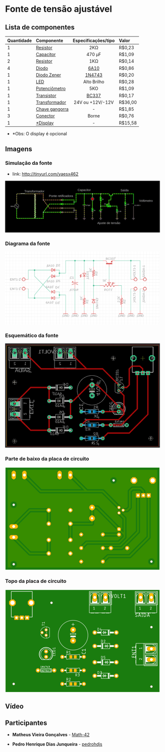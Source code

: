   
# Fonte de tensão ajustável



  
##  Lista de componentes

|Quantidade| Componente        | Especificações/tipo | Valor |
| :---     | :---              |     :---:           | :---  |
|    1     | [Resistor](https://www.baudaeletronica.com.br/resistor-2k0-5-2w.html) 		   | 2KΩ                |   R$0,23    |
|    1     | [Capacitor](https://www.baudaeletronica.com.br/capacitor-eletrolitico-470uf-35v.html)		   | 470 µF              |  R$1,09     |
|    2     | [Resistor](https://www.baudaeletronica.com.br/resistor-1k8-1-2w.html)		   | 1KΩ                  |     R$0,14  |  
|    4     | [Diodo](https://www.baudaeletronica.com.br/diodo-6a10.html)			   | [6A10](https://storage.googleapis.com/baudaeletronicadatasheet/6A10.pdf)			 |     R$0,86   |
|    1     | [Diodo Zener](https://www.baudaeletronica.com.br/diodo-zener-1n4743-13v-1w.html)	   | [1N4743](https://www.baudaeletronica.com.br/diodo-zener-1n4743-13v-1w.html)		     |   R$0,20    |
|    1     | [LED](https://www.baudaeletronica.com.br/led-de-alto-brilho-azul.html)			   | Alto Brilho         |  R$0,28     |
|    1     | [Potenciômetro](https://www.baudaeletronica.com.br/potenciometro-linear-de-5k-5000.html)   | 5KO              |     R$1,09   | 
|    1     | [Transistor](https://www.baudaeletronica.com.br/transistor-npn-bc337.html)       | [BC337](https://storage.googleapis.com/baudaeletronicadatasheet/BC337.PDF)             |    R$0,17   |
|    1     | [Transformador](https://www.baudaeletronica.com.br/transformador-trafo-1a-24v.html)   | 24V ou +12V/-12V    |   R$36,00    | 
| 1 | [Chave gangorra](https://www.baudaeletronica.com.br/chave-gangorra-kcd3-102n-verde-com-neon-sem-marcac-o.html)| - | R$1,85
| 3 | [Conector](https://www.baudaeletronica.com.br/borne-2-polos-kf-301-2t.html)| Borne | R$0,76
| 1 | [*Display](https://br.banggood.com/Geekcreit-Mini-Digital-Voltmeter-Ammeter-DC-100V-10A-Voltmeter-Current-Meter-Tester-BlueRed-Dual-LED-Display-p-1416489.html?gpla=1&gmcCountry=BR&currency=BRL&createTmp=1&utm_source=googleshopping&utm_medium=cpc_bgs&utm_content=lijing&utm_campaign=ssc-brg-all-1014-newcustom-re0327&ad_id=389344072730&gclid=Cj0KCQjwz4z3BRCgARIsAES_OVd-WYtEYyOGJNCb5vra89DurCnhwjkIOx-fQ4ghT_pFcfvKb8wn5VMaAvMDEALw_wcB&cur_warehouse=CN)| - | R$15,58

* *Obs: O display é opcional

## Imagens

### Simulação da fonte
* link: http://tinyurl.com/yaesx462

<img src="imagens/simulacao.gif">
 
### Diagrama da fonte

<img src="imagens/diagrama.png">

### Esquemático da fonte

<img src="imagens/esquematico.png">

### Parte de baixo da placa de circuito

<img src="imagens/top.png">

### Topo da placa de circuito 

<img src="imagens/botton.png">

## Vídeo 

## Participantes

* **Matheus Vieira Gonçalves** - [Math-42](https://github.com/Math-42)

* **Pedro Henrique Dias Junqueira**  - [pedrohdjs](https://github.com/pedrohdjs)

